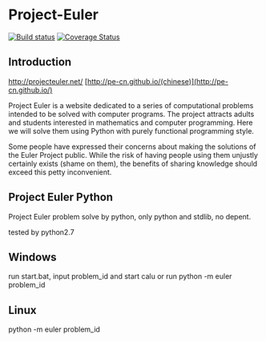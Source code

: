 Project-Euler
=============
[![Build status](https://travis-ci.org/ifooth/project-euler-python.png?branch=master)](https://travis-ci.org/ifooth/project-euler-python)
[![Coverage Status](https://coveralls.io/repos/ifooth/project-euler-python/badge.png)](https://coveralls.io/r/ifooth/project-euler-python)

 Introduction
-------------
http://projecteuler.net/
[http://pe-cn.github.io/(chinese)](http://pe-cn.github.io/)

Project Euler is a website dedicated to a series of computational problems intended to be solved with computer programs. The project attracts adults and students interested in mathematics and computer programming. Here we will solve them using Python with purely functional programming style.

Some people have expressed their concerns about making the solutions of the Euler Project public. While the risk of having people using them unjustly certainly exists (shame on them), the benefits of sharing knowledge should exceed this petty inconvenient.

Project Euler Python
---------------------
Project Euler problem solve by python, only python and stdlib, no depent.

tested by python2.7


Windows
---------
run start.bat, input problem_id and start calu or run python -m euler problem_id

Linux
-------
python -m euler problem_id

